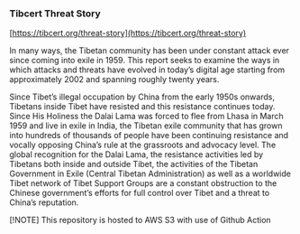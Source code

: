 ### Tibcert Threat Story
[https://tibcert.org/threat-story](https://tibcert.org/threat-story)

In many ways, the Tibetan community has been under constant attack ever since coming into exile in 1959. This report seeks to examine the ways in which attacks and threats have evolved in today’s digital age starting from approximately 2002 and spanning roughly twenty years.

Since Tibet’s illegal occupation by China from the early 1950s onwards, Tibetans inside Tibet have resisted and this resistance continues today. Since His Holiness the Dalai Lama was forced to flee from Lhasa in March 1959 and live in exile in India, the Tibetan exile community that has grown into hundreds of thousands of people have been continuing resistance and vocally opposing China’s rule at the grassroots and advocacy level. The global recognition for the Dalai Lama, the resistance activities led by Tibetans both inside and outside Tibet, the activities of the Tibetan Government in Exile (Central Tibetan Administration) as well as a worldwide Tibet network of Tibet Support Groups are a constant obstruction to the Chinese government’s efforts for full control over Tibet and a threat to China’s reputation.


 [!NOTE]   This repository is hosted to AWS S3 with use of Github Action
